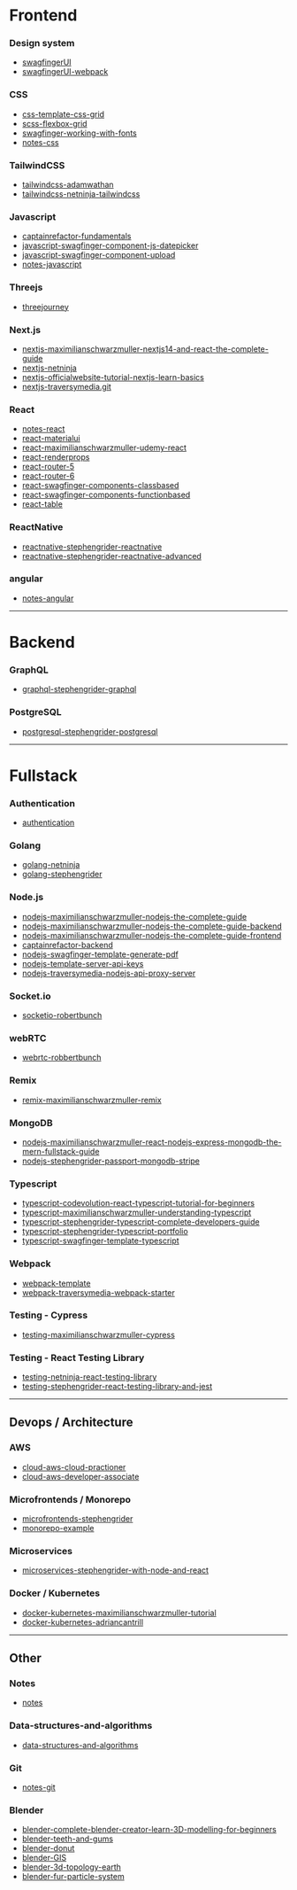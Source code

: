
<!--
**clarklindev/clarklindev** is a ✨ _special_ ✨ repository because its `README.md` (this file) appears on your GitHub profile.

Here are some ideas to get you started:

- 🔭 I’m currently working on ...
- 🌱 I’m currently learning ...
- 👯 I’m looking to collaborate on ...
- 🤔 I’m looking for help with ...
- 💬 Ask me about ...
- 📫 How to reach me: ...
- 😄 Pronouns: ...
- ⚡ Fun fact: ...
-->

# Frontend

### Design system
- [swagfingerUI](https://github.com/clarklindev/swagfingerUI)
- [swagfingerUI-webpack](https://github.com/clarklindev/swagfingerUI-webpack)

### CSS
- [css-template-css-grid](https://github.com/clarklindev/css-template-css-grid)
- [scss-flexbox-grid](https://github.com/clarklindev/scss-flexbox-grid)
- [swagfinger-working-with-fonts](https://github.com/clarklindev/swagfinger-working-with-fonts)
- [notes-css](https://github.com/clarklindev/notes-css)

### TailwindCSS
- [tailwindcss-adamwathan](https://github.com/clarklindev/tailwindcss-adamwathan)
- [tailwindcss-netninja-tailwindcss](https://github.com/clarklindev/tailwindcss-netninja-tailwindcss)

### Javascript
- [captainrefactor-fundamentals](https://github.com/clarklindev/captainrefactor-fundamentals)
- [javascript-swagfinger-component-js-datepicker](https://github.com/clarklindev/javascript-swagfinger-component-js-datepicker)
- [javascript-swagfinger-component-upload](https://github.com/clarklindev/javascript-swagfinger-component-upload)
- [notes-javascript](https://github.com/clarklindev/notes-javascript.git)

### Threejs
- [threejourney](https://github.com/clarklindev/threejourney)

### Next.js
- [nextjs-maximilianschwarzmuller-nextjs14-and-react-the-complete-guide](https://github.com/clarklindev/nextjs-maximilianschwarzmuller-nextjs14-and-react-the-complete-guide)
- [nextjs-netninja](https://github.com/clarklindev/nextjs-netninja)
- [nextjs-officialwebsite-tutorial-nextjs-learn-basics](https://github.com/clarklindev/nextjs-officialwebsite-tutorial-nextjs-learn-basics)
- [nextjs-traversymedia.git](https://github.com/clarklindev/nextjs-traversymedia.git)

### React
- [notes-react](https://github.com/clarklindev/notes-react)
- [react-materialui](https://github.com/clarklindev/react-materialui)
- [react-maximilianschwarzmuller-udemy-react](https://github.com/clarklindev/react-maximilianschwarzmuller-udemy-react)
- [react-renderprops](https://github.com/clarklindev/react-renderprops)
- [react-router-5](https://github.com/clarklindev/react-router-5)
- [react-router-6](https://github.com/clarklindev/react-router-6)
- [react-swagfinger-components-classbased](https://github.com/clarklindev/react-swagfinger-components-classbased)
- [react-swagfinger-components-functionbased](https://github.com/clarklindev/react-swagfinger-components-functionbased)
- [react-table](https://github.com/clarklindev/react-table)

### ReactNative
- [reactnative-stephengrider-reactnative](https://github.com/clarklindev/reactnative-stephengrider-reactnative)
- [reactnative-stephengrider-reactnative-advanced](https://github.com/clarklindev/reactnative-stephengrider-reactnative-advanced)

### angular
- [notes-angular](https://github.com/clarklindev/notes-angular.git)

---

# Backend

### GraphQL
- [graphql-stephengrider-graphql](https://github.com/clarklindev/graphql-stephengrider-graphql)

### PostgreSQL
- [postgresql-stephengrider-postgresql](https://github.com/clarklindev/postgresql-stephengrider-postgresql)

---

# Fullstack

### Authentication
- [authentication](https://github.com/clarklindev/authentication)

### Golang
- [golang-netninja](https://github.com/clarklindev/golang-netninja)
- [golang-stephengrider](https://github.com/clarklindev/golang-stephengrider)

### Node.js
- [nodejs-maximilianschwarzmuller-nodejs-the-complete-guide](https://github.com/clarklindev/nodejs-maximilianschwarzmuller-nodejs-the-complete-guide)
- [nodejs-maximilianschwarzmuller-nodejs-the-complete-guide-backend](https://github.com/clarklindev/nodejs-maximilianschwarzmuller-nodejs-the-complete-guide-backend)
- [nodejs-maximilianschwarzmuller-nodejs-the-complete-guide-frontend](https://github.com/clarklindev/nodejs-maximilianschwarzmuller-nodejs-the-complete-guide-frontend.git)
- [captainrefactor-backend](https://github.com/clarklindev/captainrefactor-backend)
- [nodejs-swagfinger-template-generate-pdf](https://github.com/clarklindev/nodejs-swagfinger-template-generate-pdf)
- [nodejs-template-server-api-keys](https://github.com/clarklindev/nodejs-template-server-api-keys)
- [nodejs-traversymedia-nodejs-api-proxy-server](https://github.com/clarklindev/nodejs-traversymedia-nodejs-api-proxy-server)

### Socket.io
- [socketio-robertbunch](https://github.com/clarklindev/socketio-robertbunch)

### webRTC
- [webrtc-robbertbunch](https://github.com/clarklindev/webrtc-robbertbunch)

### Remix
- [remix-maximilianschwarzmuller-remix](https://github.com/clarklindev/remix-maximilianschwarzmuller-remix)

### MongoDB
- [nodejs-maximilianschwarzmuller-react-nodejs-express-mongodb-the-mern-fullstack-guide](https://github.com/clarklindev/nodejs-maximilianschwarzmuller-react-nodejs-express-mongodb-the-mern-fullstack-guide)
- [nodejs-stephengrider-passport-mongodb-stripe](https://github.com/clarklindev/nodejs-stephengrider-passport-mongodb-stripe)

### Typescript
- [typescript-codevolution-react-typescript-tutorial-for-beginners](https://github.com/clarklindev/typescript-codevolution-react-typescript-tutorial-for-beginners)
- [typescript-maximilianschwarzmuller-understanding-typescript](https://github.com/clarklindev/typescript-maximilianschwarzmuller-understanding-typescript)
- [typescript-stephengrider-typescript-complete-developers-guide](https://github.com/clarklindev/typescript-stephengrider-typescript-complete-developers-guide)
- [typescript-stephengrider-typescript-portfolio](https://github.com/clarklindev/typescript-stephengrider-typescript-portfolio)
- [typescript-swagfinger-template-typescript](https://github.com/clarklindev/typescript-swagfinger-template-typescript)

### Webpack
- [webpack-template](https://github.com/clarklindev/webpack-template)
- [webpack-traversymedia-webpack-starter](https://github.com/clarklindev/webpack-traversymedia-webpack-starter)

### Testing - Cypress
- [testing-maximilianschwarzmuller-cypress](https://github.com/clarklindev/testing-maximilianschwarzmuller-cypress)

### Testing - React Testing Library
- [testing-netninja-react-testing-library](https://github.com/clarklindev/testing-netninja-react-testing-library)
- [testing-stephengrider-react-testing-library-and-jest](https://github.com/clarklindev/testing-stephengrider-react-testing-library-and-jest)

---

## Devops / Architecture

### AWS
- [cloud-aws-cloud-practioner](https://github.com/clarklindev/cloud-aws-cloud-practitioner)
- [cloud-aws-developer-associate](https://github.com/clarklindev/cloud-aws-developer-associate)

### Microfrontends / Monorepo
- [microfrontends-stephengrider](https://github.com/clarklindev/microfrontends-stephengrider)
- [monorepo-example](https://github.com/clarklindev/monorepo-example)

### Microservices
- [microservices-stephengrider-with-node-and-react](https://github.com/clarklindev/microservices-stephengrider-with-node-and-react)

### Docker / Kubernetes
- [docker-kubernetes-maximilianschwarzmuller-tutorial](https://github.com/clarklindev/docker-kubernetes-maximilianschwarzmuller-tutorial)
- [docker-kubernetes-adriancantrill](https://github.com/clarklindev/docker-kubernetes-adriancantrill)

---

## Other

### Notes
- [notes](https://github.com/clarklindev/notes)

### Data-structures-and-algorithms
- [data-structures-and-algorithms](https://github.com/clarklindev/data-structures-and-algorithms.git)

### Git
- [notes-git](https://github.com/clarklindev/git.git)

### Blender
- [blender-complete-blender-creator-learn-3D-modelling-for-beginners](https://github.com/clarklindev/blender-complete-blender-creator-learn-3D-modelling-for-beginners)
- [blender-teeth-and-gums](https://github.com/clarklindev/blender-teeth-and-gums)
- [blender-donut](https://github.com/clarklindev/blender-donut)
- [blender-GIS](https://github.com/clarklindev/blender-GIS)
- [blender-3d-topology-earth](https://github.com/clarklindev/blender-3d-topology-earth)
- [blender-fur-particle-system](https://github.com/clarklindev/blender-fur-particle-system)
